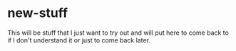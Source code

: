 # new-stuff
This will be stuff that I just want to try out and will put here to come back to if I don't understand it or just to come back later.
